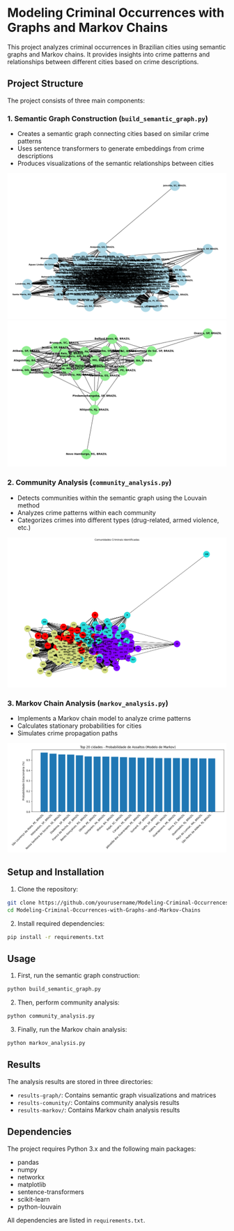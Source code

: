 # Modeling Criminal Occurrences with Graphs and Markov Chains

This project analyzes criminal occurrences in Brazilian cities using semantic graphs and Markov chains. It provides insights into crime patterns and relationships between different cities based on crime descriptions.

## Project Structure

The project consists of three main components:

### 1. Semantic Graph Construction (`build_semantic_graph.py`)
- Creates a semantic graph connecting cities based on similar crime patterns
- Uses sentence transformers to generate embeddings from crime descriptions
- Produces visualizations of the semantic relationships between cities

![Semantic Graph](results-graph/semantic_graph.png)
![Semantic Graph (25 cities)](results-graph/semantic_graph_25.png)

### 2. Community Analysis (`community_analysis.py`)
- Detects communities within the semantic graph using the Louvain method
- Analyzes crime patterns within each community
- Categorizes crimes into different types (drug-related, armed violence, etc.)

![Community Graph](results-comunity/community_graph.png)

### 3. Markov Chain Analysis (`markov_analysis.py`)
- Implements a Markov chain model to analyze crime patterns
- Calculates stationary probabilities for cities
- Simulates crime propagation paths

![Markov Probabilities](results-markov/markov_probabilidades.png)

## Setup and Installation

1. Clone the repository:
```bash
git clone https://github.com/yourusername/Modeling-Criminal-Occurrences-with-Graphs-and-Markov-Chains.git
cd Modeling-Criminal-Occurrences-with-Graphs-and-Markov-Chains
```

2. Install required dependencies:
```bash
pip install -r requirements.txt
```

## Usage

1. First, run the semantic graph construction:
```bash
python build_semantic_graph.py
```

2. Then, perform community analysis:
```bash
python community_analysis.py
```

3. Finally, run the Markov chain analysis:
```bash
python markov_analysis.py
```

## Results

The analysis results are stored in three directories:
- `results-graph/`: Contains semantic graph visualizations and matrices
- `results-comunity/`: Contains community analysis results
- `results-markov/`: Contains Markov chain analysis results

## Dependencies

The project requires Python 3.x and the following main packages:
- pandas
- numpy
- networkx
- matplotlib
- sentence-transformers
- scikit-learn
- python-louvain

All dependencies are listed in `requirements.txt`.
